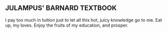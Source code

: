 ## JULAMPUS' BARNARD TEXTBOOK

I pay too much in tuition just to let all this hot, juicy knowledge go to me.
Eat up, my loves. Enjoy the fruits of my education, and prosper.
